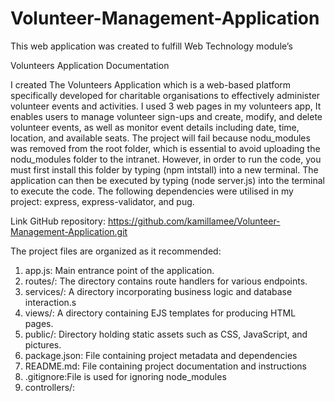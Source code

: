 # Volunteer-Management-Application
This web application was created to fulfill Web Technology module’s

Volunteers Application Documentation

I created The Volunteers Application which is a web-based platform specifically developed for charitable organisations to effectively administer volunteer events and activities. I used 3 web pages in my volunteers app, It enables users to manage volunteer sign-ups and create, modify, and delete volunteer events, as well as monitor event details including date, time, location, and available seats.
The project will fail because nodu_modules was removed from the root folder, which is essential to avoid uploading the nodu_modules folder to the intranet. However, in order to run the code, you must first install this folder by typing (npm intstall) into a new terminal.
The application can then be executed by typing (node server.js) into the terminal to execute the code. The following dependencies were utilised in my project: express, express-validator, and pug.

Link GitHub repository:
https://github.com/kamillamee/Volunteer-Management-Application.git

The project files are organized as it recommended:

1. app.js: Main entrance point of the application.
2. routes/: The directory contains route handlers for various endpoints.
3. services/: A directory incorporating business logic and database interaction.s
4. views/: A directory containing EJS templates for producing HTML pages.
5. public/: Directory holding static assets such as CSS, JavaScript, and pictures.
6. package.json: File containing project metadata and dependencies
7. README.md: File containing project documentation and instructions
8. .gitignore:File is used for ignoring node_modules
9. controllers/:





